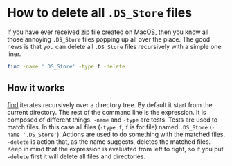 # How to delete all `.DS_Store` files

If you have ever received zip file created on MacOS, then you know all those annoying `.DS_Store` files popping up all over the place. The good news is that you can delete all  `.DS_Store` files recursively with a simple one liner. <!--more-->

```bash
find -name '.DS_Store' -type f -delete
```

## How it works

[find](https://man7.org/linux/man-pages/man1/find.1.html) iterates recursively over a directory tree. By default it start from the current directory. The rest of the command line is the expression. It is composed of different things. `-name` and `-type` are tests. Tests are used to match files. In this case all files (`-type f`, `f` is for file) named `.DS_Store` (`-name '.DS_Store'`). Actions are used to do something with the matched files. `-delete` is action that, as the name suggests, deletes the matched files. Keep in mind that the expression is evaluated from left to right, so if you put `-delete` first it will delete all files and directories.
